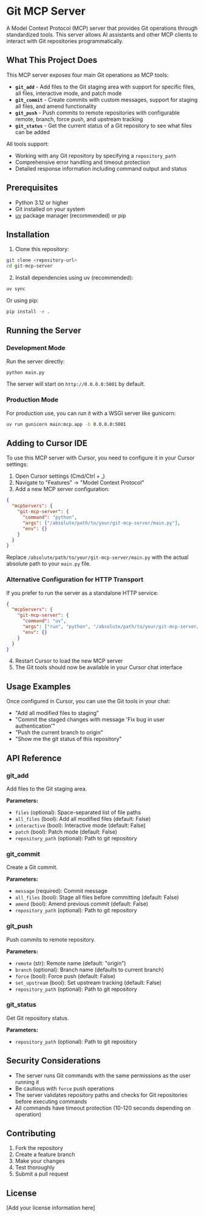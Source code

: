 # Git MCP Server

A Model Context Protocol (MCP) server that provides Git operations through standardized tools. This server allows AI assistants and other MCP clients to interact with Git repositories programmatically.

## What This Project Does

This MCP server exposes four main Git operations as MCP tools:

- **`git_add`** - Add files to the Git staging area with support for specific files, all files, interactive mode, and patch mode
- **`git_commit`** - Create commits with custom messages, support for staging all files, and amend functionality
- **`git_push`** - Push commits to remote repositories with configurable remote, branch, force push, and upstream tracking
- **`git_status`** - Get the current status of a Git repository to see what files can be added

All tools support:
- Working with any Git repository by specifying a `repository_path`
- Comprehensive error handling and timeout protection
- Detailed response information including command output and status

## Prerequisites

- Python 3.12 or higher
- Git installed on your system
- [uv](https://docs.astral.sh/uv/) package manager (recommended) or pip

## Installation

1. Clone this repository:
```bash
git clone <repository-url>
cd git-mcp-server
```

2. Install dependencies using uv (recommended):
```bash
uv sync
```

Or using pip:
```bash
pip install -e .
```

## Running the Server

### Development Mode

Run the server directly:
```bash
python main.py
```

The server will start on `http://0.0.0.0:5001` by default.

### Production Mode

For production use, you can run it with a WSGI server like gunicorn:
```bash
uv run gunicorn main:mcp.app -b 0.0.0.0:5001
```

## Adding to Cursor IDE

To use this MCP server with Cursor, you need to configure it in your Cursor settings:

1. Open Cursor settings (Cmd/Ctrl + ,)
2. Navigate to "Features" → "Model Context Protocol"
3. Add a new MCP server configuration:

```json
{
  "mcpServers": {
    "git-mcp-server": {
      "command": "python",
      "args": ["/absolute/path/to/your/git-mcp-server/main.py"],
      "env": {}
    }
  }
}
```

Replace `/absolute/path/to/your/git-mcp-server/main.py` with the actual absolute path to your `main.py` file.

### Alternative Configuration for HTTP Transport

If you prefer to run the server as a standalone HTTP service:

```json
{
  "mcpServers": {
    "git-mcp-server": {
      "command": "uv",
      "args": ["run", "python", "/absolute/path/to/your/git-mcp-server/main.py"],
      "env": {}
    }
  }
}
```

4. Restart Cursor to load the new MCP server
5. The Git tools should now be available in your Cursor chat interface

## Usage Examples

Once configured in Cursor, you can use the Git tools in your chat:

- "Add all modified files to staging"
- "Commit the staged changes with message 'Fix bug in user authentication'"
- "Push the current branch to origin"
- "Show me the git status of this repository"

## API Reference

### git_add
Add files to the Git staging area.

**Parameters:**
- `files` (optional): Space-separated list of file paths
- `all_files` (bool): Add all modified files (default: False)
- `interactive` (bool): Interactive mode (default: False)
- `patch` (bool): Patch mode (default: False)
- `repository_path` (optional): Path to git repository

### git_commit
Create a Git commit.

**Parameters:**
- `message` (required): Commit message
- `all_files` (bool): Stage all files before committing (default: False)
- `amend` (bool): Amend previous commit (default: False)
- `repository_path` (optional): Path to git repository

### git_push
Push commits to remote repository.

**Parameters:**
- `remote` (str): Remote name (default: "origin")
- `branch` (optional): Branch name (defaults to current branch)
- `force` (bool): Force push (default: False)
- `set_upstream` (bool): Set upstream tracking (default: False)
- `repository_path` (optional): Path to git repository

### git_status
Get Git repository status.

**Parameters:**
- `repository_path` (optional): Path to git repository

## Security Considerations

- The server runs Git commands with the same permissions as the user running it
- Be cautious with `force` push operations
- The server validates repository paths and checks for Git repositories before executing commands
- All commands have timeout protection (10-120 seconds depending on operation)

## Contributing

1. Fork the repository
2. Create a feature branch
3. Make your changes
4. Test thoroughly
5. Submit a pull request

## License

[Add your license information here]
